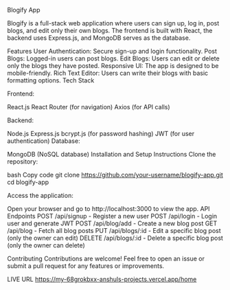 
Blogify App

Blogify is a full-stack web application where users can sign up, log in, post blogs, and edit only their own blogs. The frontend is built with React, the backend uses Express.js, and MongoDB serves as the database.

Features
User Authentication: Secure sign-up and login functionality.
Post Blogs: Logged-in users can post blogs.
Edit Blogs: Users can edit or delete only the blogs they have posted.
Responsive UI: The app is designed to be mobile-friendly.
Rich Text Editor: Users can write their blogs with basic formatting options.
Tech Stack

Frontend:

React.js
React Router (for navigation)
Axios (for API calls)

Backend:

Node.js
Express.js
bcrypt.js (for password hashing)
JWT (for user authentication)
Database:

MongoDB (NoSQL database)
Installation and Setup Instructions
Clone the repository:

bash
Copy code
git clone https://github.com/your-username/blogify-app.git
cd blogify-app



Access the application:

Open your browser and go to http://localhost:3000 to view the app.
API Endpoints
POST /api/signup - Register a new user
POST /api/login - Login user and generate JWT
POST /api/blog/add - Create a new blog post
GET /api/blog - Fetch all blog posts
PUT /api/blogs/:id - Edit a specific blog post (only the owner can edit)
DELETE /api/blogs/:id - Delete a specific blog post (only the owner can delete)


Contributing
Contributions are welcome! Feel free to open an issue or submit a pull request for any features or improvements.


LIVE URL
https://my-68grokbxx-anshuls-projects.vercel.app/home


